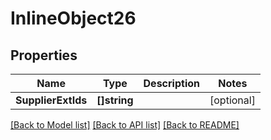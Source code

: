 # InlineObject26

## Properties

Name | Type | Description | Notes
------------ | ------------- | ------------- | -------------
**SupplierExtIds** | **[]string** |  | [optional] 

[[Back to Model list]](../README.md#documentation-for-models) [[Back to API list]](../README.md#documentation-for-api-endpoints) [[Back to README]](../README.md)


